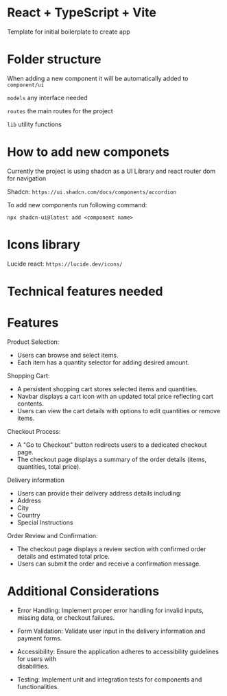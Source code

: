 # React + TypeScript + Vite

Template for initial boilerplate to create app

# Folder structure

When adding a new component it will be automatically added to `component/ui`

`models` any interface needed

`routes` the main routes for the project

`lib` utility functions

# How to add new componets

Currently the project is using shadcn as a UI Library and react router dom for navigation

Shadcn: `https://ui.shadcn.com/docs/components/accordion`

To add new components run following command:

`npx shadcn-ui@latest add <component name>`

# Icons library

Lucide react: `https://lucide.dev/icons/`

# Technical features needed

# Features

Product Selection:

- Users can browse and select items.
- Each item has a quantity selector for adding desired amount.

Shopping Cart:

- A persistent shopping cart stores selected items and quantities.
- Navbar displays a cart icon with an updated total price reflecting cart contents.
- Users can view the cart details with options to edit quantities or remove items.

Checkout Process:

- A "Go to Checkout" button redirects users to a dedicated checkout page.
- The checkout page displays a summary of the order details (items, quantities, total price).

Delivery information

- Users can provide their delivery address details including:
 - Address
 - City
 - Country
 - Special Instructions

Order Review and Confirmation:

- The checkout page displays a review section with confirmed order details and estimated total price.
- Users can submit the order and receive a confirmation message.



# Additional Considerations

- Error Handling: Implement proper error handling for invalid inputs, missing data, or 
  checkout failures.

- Form Validation: Validate user input in the delivery information and payment forms.

- Accessibility: Ensure the application adheres to accessibility guidelines for users with  
  disabilities.

- Testing: Implement unit and integration tests for components and functionalities.
